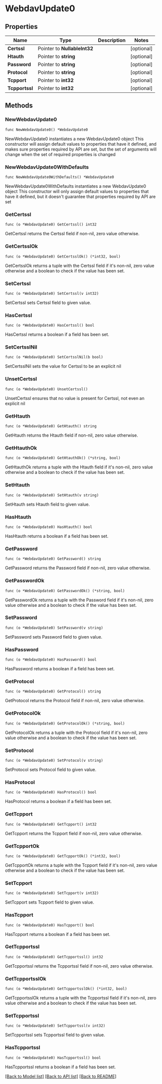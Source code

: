 # WebdavUpdate0

## Properties

Name | Type | Description | Notes
------------ | ------------- | ------------- | -------------
**Certssl** | Pointer to **NullableInt32** |  | [optional] 
**Htauth** | Pointer to **string** |  | [optional] 
**Password** | Pointer to **string** |  | [optional] 
**Protocol** | Pointer to **string** |  | [optional] 
**Tcpport** | Pointer to **int32** |  | [optional] 
**Tcpportssl** | Pointer to **int32** |  | [optional] 

## Methods

### NewWebdavUpdate0

`func NewWebdavUpdate0() *WebdavUpdate0`

NewWebdavUpdate0 instantiates a new WebdavUpdate0 object
This constructor will assign default values to properties that have it defined,
and makes sure properties required by API are set, but the set of arguments
will change when the set of required properties is changed

### NewWebdavUpdate0WithDefaults

`func NewWebdavUpdate0WithDefaults() *WebdavUpdate0`

NewWebdavUpdate0WithDefaults instantiates a new WebdavUpdate0 object
This constructor will only assign default values to properties that have it defined,
but it doesn't guarantee that properties required by API are set

### GetCertssl

`func (o *WebdavUpdate0) GetCertssl() int32`

GetCertssl returns the Certssl field if non-nil, zero value otherwise.

### GetCertsslOk

`func (o *WebdavUpdate0) GetCertsslOk() (*int32, bool)`

GetCertsslOk returns a tuple with the Certssl field if it's non-nil, zero value otherwise
and a boolean to check if the value has been set.

### SetCertssl

`func (o *WebdavUpdate0) SetCertssl(v int32)`

SetCertssl sets Certssl field to given value.

### HasCertssl

`func (o *WebdavUpdate0) HasCertssl() bool`

HasCertssl returns a boolean if a field has been set.

### SetCertsslNil

`func (o *WebdavUpdate0) SetCertsslNil(b bool)`

 SetCertsslNil sets the value for Certssl to be an explicit nil

### UnsetCertssl
`func (o *WebdavUpdate0) UnsetCertssl()`

UnsetCertssl ensures that no value is present for Certssl, not even an explicit nil
### GetHtauth

`func (o *WebdavUpdate0) GetHtauth() string`

GetHtauth returns the Htauth field if non-nil, zero value otherwise.

### GetHtauthOk

`func (o *WebdavUpdate0) GetHtauthOk() (*string, bool)`

GetHtauthOk returns a tuple with the Htauth field if it's non-nil, zero value otherwise
and a boolean to check if the value has been set.

### SetHtauth

`func (o *WebdavUpdate0) SetHtauth(v string)`

SetHtauth sets Htauth field to given value.

### HasHtauth

`func (o *WebdavUpdate0) HasHtauth() bool`

HasHtauth returns a boolean if a field has been set.

### GetPassword

`func (o *WebdavUpdate0) GetPassword() string`

GetPassword returns the Password field if non-nil, zero value otherwise.

### GetPasswordOk

`func (o *WebdavUpdate0) GetPasswordOk() (*string, bool)`

GetPasswordOk returns a tuple with the Password field if it's non-nil, zero value otherwise
and a boolean to check if the value has been set.

### SetPassword

`func (o *WebdavUpdate0) SetPassword(v string)`

SetPassword sets Password field to given value.

### HasPassword

`func (o *WebdavUpdate0) HasPassword() bool`

HasPassword returns a boolean if a field has been set.

### GetProtocol

`func (o *WebdavUpdate0) GetProtocol() string`

GetProtocol returns the Protocol field if non-nil, zero value otherwise.

### GetProtocolOk

`func (o *WebdavUpdate0) GetProtocolOk() (*string, bool)`

GetProtocolOk returns a tuple with the Protocol field if it's non-nil, zero value otherwise
and a boolean to check if the value has been set.

### SetProtocol

`func (o *WebdavUpdate0) SetProtocol(v string)`

SetProtocol sets Protocol field to given value.

### HasProtocol

`func (o *WebdavUpdate0) HasProtocol() bool`

HasProtocol returns a boolean if a field has been set.

### GetTcpport

`func (o *WebdavUpdate0) GetTcpport() int32`

GetTcpport returns the Tcpport field if non-nil, zero value otherwise.

### GetTcpportOk

`func (o *WebdavUpdate0) GetTcpportOk() (*int32, bool)`

GetTcpportOk returns a tuple with the Tcpport field if it's non-nil, zero value otherwise
and a boolean to check if the value has been set.

### SetTcpport

`func (o *WebdavUpdate0) SetTcpport(v int32)`

SetTcpport sets Tcpport field to given value.

### HasTcpport

`func (o *WebdavUpdate0) HasTcpport() bool`

HasTcpport returns a boolean if a field has been set.

### GetTcpportssl

`func (o *WebdavUpdate0) GetTcpportssl() int32`

GetTcpportssl returns the Tcpportssl field if non-nil, zero value otherwise.

### GetTcpportsslOk

`func (o *WebdavUpdate0) GetTcpportsslOk() (*int32, bool)`

GetTcpportsslOk returns a tuple with the Tcpportssl field if it's non-nil, zero value otherwise
and a boolean to check if the value has been set.

### SetTcpportssl

`func (o *WebdavUpdate0) SetTcpportssl(v int32)`

SetTcpportssl sets Tcpportssl field to given value.

### HasTcpportssl

`func (o *WebdavUpdate0) HasTcpportssl() bool`

HasTcpportssl returns a boolean if a field has been set.


[[Back to Model list]](../README.md#documentation-for-models) [[Back to API list]](../README.md#documentation-for-api-endpoints) [[Back to README]](../README.md)


